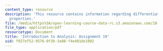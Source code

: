 ```yaml
---
content_type: resource
description: 'This resource contains information regarding differentiation: global
  properties.'
file: /media/https%3A/open-learning-course-data-rc.s3.amazonaws.com/18-100a-introduction-to-analysis-fall-2012/f927ef5295760f3b3a88f4e401de1002_MIT18_100AF12_Assign_19.pdf
file_type: application/pdf
resourcetype: Document
title: 'Introduction to Analysis: Assignment 19'
uid: f927ef52-9576-0f3b-3a88-f4e401de1002
---
```

